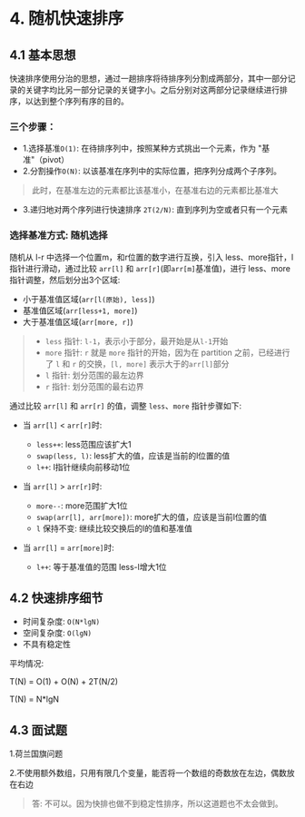 # 4. 随机快速排序

## 4.1 基本思想

快速排序使用分治的思想，通过一趟排序将待排序列分割成两部分，其中一部分记录的关键字均比另一部分记录的关键字小。之后分别对这两部分记录继续进行排序，以达到整个序列有序的目的。

### 三个步骤：

* 1.选择基准`O(1)`: 在待排序列中，按照某种方式挑出一个元素，作为 "基准"（pivot）
* 2.分割操作`O(N)`: 以该基准在序列中的实际位置，把序列分成两个子序列。

> 此时，在基准左边的元素都比该基准小，在基准右边的元素都比基准大

* 3.递归地对两个序列进行快速排序 `2T(2/N)`: 直到序列为空或者只有一个元素

### 选择基准方式: 随机选择

随机从 l-r 中选择一个位置m，和r位置的数字进行互换，引入 less、more指针，l指针进行滑动，通过比较 `arr[l]` 和 `arr[r]`(即`arr[m]`基准值)，进行 less、more指针调整，然后划分出3个区域:

* 小于基准值区域(`arr[l(原始), less]`)
* 基准值区域(`arr[less+1, more]`)
* 大于基准值区域(`arr[more, r]`)

> * `less` 指针: `l-1`，表示小于部分，最开始是从`l-1`开始
> * `more` 指针: `r` 就是 `more` 指针的开始，因为在 partition 之前，已经进行了 `l` 和 `r` 的交换，`[l, more]` 表示大于的`arr[l]`部分
> * `l` 指针: 划分范围的最左边界
> * `r` 指针: 划分范围的最右边界

通过比较 `arr[l]` 和 `arr[r]` 的值，调整 `less`、`more` 指针步骤如下:

* 当 `arr[l]` < `arr[r]`时:
    * `less++`: less范围应该扩大1
    * `swap(less, l)`: less扩大的值，应该是当前的l位置的值
    * `l++`: l指针继续向前移动1位

* 当 `arr[l]` > `arr[r]`时:
    * `more--`: more范围扩大1位
    * `swap(arr[l], arr[more])`: more扩大的值，应该是当前l位置的值
    * `l` 保持不变: 继续比较交换后的l的值和基准值

* 当 `arr[l]` = `arr[more]`时:
    * `l++`: 等于基准值的范围 less-l增大1位


## 4.2 快速排序细节

* 时间复杂度: `O(N*lgN)`
* 空间复杂度: `O(lgN)`
* 不具有稳定性

平均情况:

T(N) = O(1) + O(N) + 2T(N/2)

T(N) = N*lgN


## 4.3 面试题

1.荷兰国旗问题

2.不使用额外数组，只用有限几个变量，能否将一个数组的奇数放在左边，偶数放在右边

> 答: 不可以。因为快排也做不到稳定性排序，所以这道题也不太会做到。

